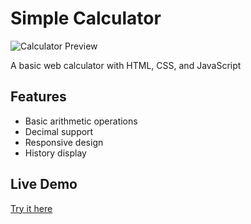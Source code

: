 # Simple Calculator

![Calculator Preview](preview.png)

A basic web calculator with HTML, CSS, and JavaScript

## Features
- Basic arithmetic operations
- Decimal support
- Responsive design
- History display

## Live Demo
[Try it here](https://username-anda.github.io/simple-calculator)
